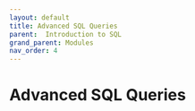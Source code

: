 ```yaml
---
layout: default
title: Advanced SQL Queries
parent:  Introduction to SQL
grand_parent: Modules
nav_order: 4
---
```


# Advanced SQL Queries
